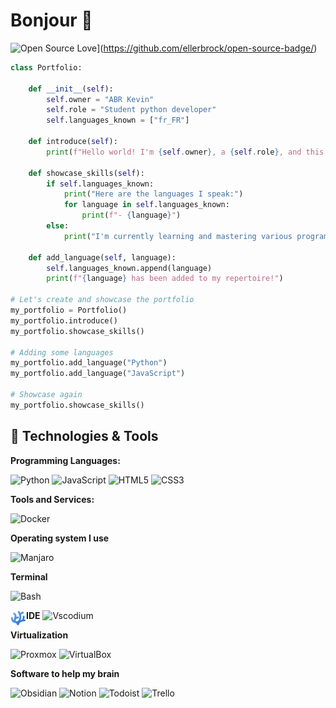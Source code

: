 # Bonjour 👋

![Open Source Love](https://badges.frapsoft.com/os/v1/open-source.svg?v=102)](https://github.com/ellerbrock/open-source-badge/)

```python
class Portfolio:

    def __init__(self):
        self.owner = "ABR Kevin"
        self.role = "Student python developer"
        self.languages_known = ["fr_FR"]

    def introduce(self):
        print(f"Hello world! I'm {self.owner}, a {self.role}, and this is my GitHub portfolio.")

    def showcase_skills(self):
        if self.languages_known:
            print("Here are the languages I speak:")
            for language in self.languages_known:
                print(f"- {language}")
        else:
            print("I'm currently learning and mastering various programming languages... Sorry ! ", "\U0001F605")

    def add_language(self, language):
        self.languages_known.append(language)
        print(f"{language} has been added to my repertoire!")

# Let's create and showcase the portfolio
my_portfolio = Portfolio()
my_portfolio.introduce()
my_portfolio.showcase_skills()

# Adding some languages
my_portfolio.add_language("Python")
my_portfolio.add_language("JavaScript")

# Showcase again
my_portfolio.showcase_skills()

```

## 🔧 Technologies & Tools

**Programming Languages:**

![Python](https://img.shields.io/badge/Python-FFD43B?style=for-the-badge&logo=python&logoColor=blue)
![JavaScript](https://img.shields.io/badge/JavaScript-323330?style=for-the-badge&logo=javascript&logoColor=F7DF1E)
![HTML5](https://img.shields.io/badge/HTML5-E34F26?style=for-the-badge&logo=html5&logoColor=white)
![CSS3](https://img.shields.io/badge/CSS3-1572B6?style=for-the-badge&logo=css3&logoColor=white)

**Tools and Services:**

![Docker](https://img.shields.io/badge/Docker-2CA5E0?style=for-the-badge&logo=docker&logoColor=white)

**Operating system I use**

![Manjaro](https://img.shields.io/badge/manjaro-35BF5C?style=for-the-badge&logo=manjaro&logoColor=white)

**Terminal**

![Bash](https://img.shields.io/badge/GNU%20Bash-4EAA25?style=for-the-badge&logo=GNU%20Bash&logoColor=white)

**IDE**
<img width="25" height="25" align="left" src="https://github.com/VSCodium/icons/blob/main/icons/linux/nobg/blue1/paulo22s.png" />
![Vscodium]()

**Virtualization**

![Proxmox](https://img.shields.io/badge/Proxmox-E57000?style=for-the-badge&logo=proxmox&logoColor=white)
![VirtualBox](https://img.shields.io/badge/VirtualBox-21416b?style=for-the-badge&logo=VirtualBox&logoColor=white)

**Software to help my brain**

![Obsidian](https://img.shields.io/badge/Obsidian-483699?style=for-the-badge&logo=Obsidian&logoColor=white)
![Notion](https://img.shields.io/badge/Notion-000000?style=for-the-badge&logo=notion&logoColor=white)
![Todoist](https://img.shields.io/badge/Todoist-E44332?style=for-the-badge&logo=todoist&logoColor=white)
![Trello](https://img.shields.io/badge/Trello-0052CC?style=for-the-badge&logo=trello&logoColor=white)




